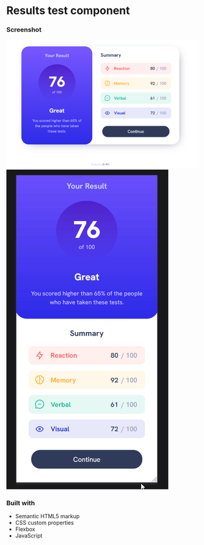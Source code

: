 # Results test component

### Screenshot

![Desktop](./Desktop-preview.png)
![Mobile](./mobile-preview.gif)

### Built with

- Semantic HTML5 markup
- CSS custom properties
- Flexbox
- JavaScript
